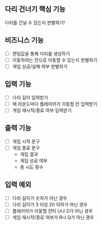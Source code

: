 ## 다리 건너기 핵심 기능
다리를 건널 수 있는지 판별하기!

## 비즈니스 기능
- [ ] 랜덤값을 통해 다리를 생성하기
- [ ] 이동하려는 칸으로 이동할 수 있는지 판별하기
- [ ] 게임 성공/실패 여부 판별하기

## 입력 기능
- [ ] 다리 길이 입력받기
- [ ] 매 라운드마다 플레이어가 이동할 칸 입력받기
- [ ] 게임 재시작/종료 여부 입력받기

## 출력 기능
- [ ] 게임 시작 문구
- [ ] 게임 종료 문구
  - 게임 결과
  - 게임 성공 여부
  - 총 시도 횟수

## 입력 예외
- [ ] 다리 길이가 숫자가 아닌 경우
- [ ] 다리 길이가 3 이상 20 이하가 아닌 경우
- [ ] 플레이어가 이동할 칸이 U나 D가 아닌 경우
- [ ] 게임 재시작/종료 여부가 R나 Q가 아닌 경우